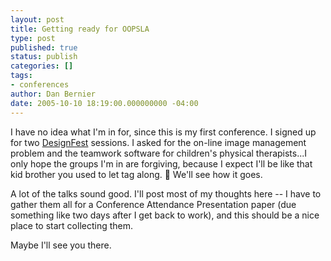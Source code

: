```yaml
---
layout: post
title: Getting ready for OOPSLA
type: post
published: true
status: publish
categories: []
tags:
- conferences
author: Dan Bernier
date: 2005-10-10 18:19:00.000000000 -04:00
---
```


I have no idea what I'm in for, since this is my first conference.  I signed up for two [DesignFest](http://www.oopsla.org/2005/ShowEvent.do?id=804) sessions.  I asked for the on-line image management problem and the teamwork software for children's physical therapists...I only hope the groups I'm in are forgiving, because I expect I'll be like that kid brother you used to let tag along.  :shrug:  We'll see how it goes.

A lot of the talks sound good.  I'll post most of my thoughts here -- I have to gather them all for a Conference Attendance Presentation paper (due something like two days after I get back to work), and this should be a nice place to start collecting them.

Maybe I'll see you there.
